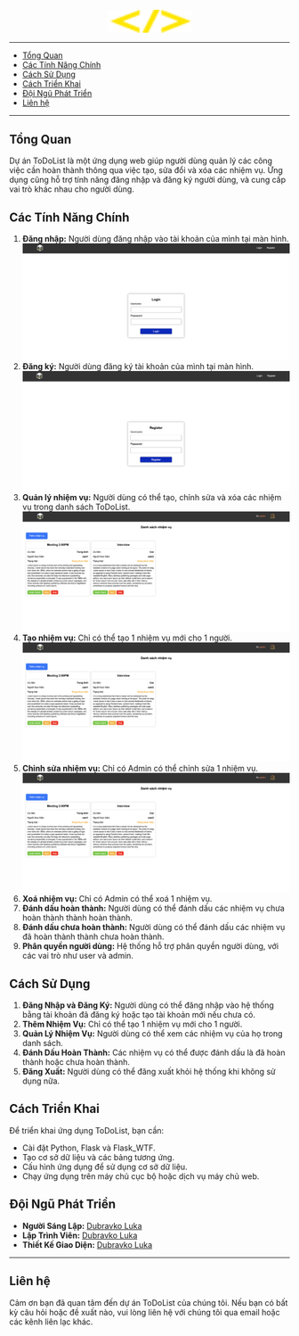 <p align="center">
  <img width="150" src="/readme/logo.svg" alt="Logo">
</p>

---

<ul>
    <li><a href="#tổng-quan">Tổng Quan</a></li>
    <li><a href="#các-tính-năng-chính">Các Tính Năng Chính</a></li>
    <li><a href="#cách-sử-dụng">Cách Sử Dụng</a></li>
    <li><a href="#cách-triển-khai">Cách Triển Khai</a></li>
    <li><a href="#đội-ngũ-phát-triển">Đội Ngũ Phát Triển</a></li>
    <li><a href="#liên-hệ">Liên hệ</a></li>
</ul>

---

## Tổng Quan

Dự án ToDoList là một ứng dụng web giúp người dùng quản lý các công việc cần hoàn thành thông qua việc tạo, sửa đổi và xóa các nhiệm vụ. Ứng dụng cũng hỗ trợ tính năng đăng nhập và đăng ký người dùng, và cung cấp vai trò khác nhau cho người dùng.

## Các Tính Năng Chính
1. **Đăng nhập:** Người dùng đăng nhập vào tài khoản của mình tại màn hình.
![Logo](/readme/login.png)
1. **Đăng ký:** Người dùng đăng ký tài khoản của mình tại màn hình.
![Logo](/readme/register.png)
3. **Quản lý nhiệm vụ:** Người dùng có thể tạo, chỉnh sửa và xóa các nhiệm vụ trong danh sách ToDoList.
![Logo](/readme/home.png)
4. **Tạo nhiệm vụ:** Chỉ có thể tạo 1 nhiệm vụ mới cho 1 người.
![Logo](/readme/home.png)
5. **Chỉnh sửa nhiệm vụ:** Chỉ có Admin có thể chỉnh sửa 1 nhiệm vụ.
![Logo](/readme/home.png)
6. **Xoá nhiệm vụ:** Chỉ có Admin có thể xoá 1 nhiệm vụ.
7. **Đánh dấu hoàn thành:** Người dùng có thể đánh dấu các nhiệm vụ chưa hoàn thành thành hoàn thành.
8. **Đánh dấu chưa hoàn thành:** Người dùng có thể đánh dấu các nhiệm vụ đã hoàn thành thành chưa hoàn thành.
9. **Phân quyền người dùng:** Hệ thống hỗ trợ phân quyền người dùng, với các vai trò như user và admin.

## Cách Sử Dụng

1. **Đăng Nhập và Đăng Ký:** Người dùng có thể đăng nhập vào hệ thống bằng tài khoản đã đăng ký hoặc tạo tài khoản mới nếu chưa có.
2. **Thêm Nhiệm Vụ:** Chỉ có thể tạo 1 nhiệm vụ mới cho 1 người.
3. **Quản Lý Nhiệm Vụ:** Người dùng có thể xem các nhiệm vụ của họ trong danh sách.
4. **Đánh Dấu Hoàn Thành:** Các nhiệm vụ có thể được đánh dấu là đã hoàn thành hoặc chưa hoàn thành.
5. **Đăng Xuất:** Người dùng có thể đăng xuất khỏi hệ thống khi không sử dụng nữa.

## Cách Triển Khai

Để triển khai ứng dụng ToDoList, bạn cần:

- Cài đặt Python, Flask và Flask_WTF.
- Tạo cơ sở dữ liệu và các bảng tương ứng.
- Cấu hình ứng dụng để sử dụng cơ sở dữ liệu.
- Chạy ứng dụng trên máy chủ cục bộ hoặc dịch vụ máy chủ web.

## Đội Ngũ Phát Triển

- **Người Sáng Lập:** [Dubravko Luka](https://github.com/dubravko-luka)
- **Lập Trình Viên:** [Dubravko Luka](https://github.com/dubravko-luka)
- **Thiết Kế Giao Diện:** [Dubravko Luka](https://github.com/dubravko-luka)

---
## Liên hệ
Cảm ơn bạn đã quan tâm đến dự án ToDoList của chúng tôi. Nếu bạn có bất kỳ câu hỏi hoặc đề xuất nào, vui lòng liên hệ với chúng tôi qua email hoặc các kênh liên lạc khác.
